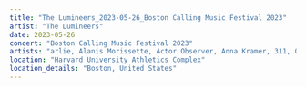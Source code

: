 ```yaml
---
title: "The Lumineers_2023-05-26_Boston Calling Music Festival 2023"
artist: "The Lumineers"
date: 2023-05-26
concert: "Boston Calling Music Festival 2023"
artists: "arlie, Alanis Morissette, Actor Observer, Anna Kramer, 311, 070 Shake"
location: "Harvard University Athletics Complex"
location_details: "Boston, United States"
---
```

